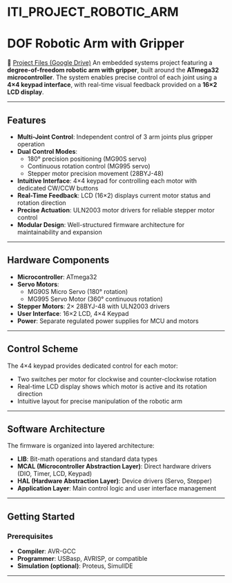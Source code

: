 # ITI_PROJECT_ROBOTIC_ARM
# DOF Robotic Arm with Gripper  
🔗 [Project Files (Google Drive)](https://drive.google.com/drive/u/0/folders/18VVm8OIPlzXFplUnExTDPv9tBvTjbTqG) 
An embedded systems project featuring a **degree-of-freedom robotic arm with gripper**, built around the **ATmega32 microcontroller**. The system enables precise control of each joint using a **4×4 keypad interface**, with real-time visual feedback provided on a **16×2 LCD display**.  

---

## Features  

- **Multi-Joint Control**: Independent control of 3 arm joints plus gripper operation  
- **Dual Control Modes**:  
  - 180° precision positioning (MG90S servo)  
  - Continuous rotation control (MG995 servo)  
  - Stepper motor precision movement (28BYJ-48)  
- **Intuitive Interface**: 4×4 keypad for controlling each motor with dedicated CW/CCW buttons  
- **Real-Time Feedback**: LCD (16×2) displays current motor status and rotation direction  
- **Precise Actuation**: ULN2003 motor drivers for reliable stepper motor control  
- **Modular Design**: Well-structured firmware architecture for maintainability and expansion  

---

## Hardware Components  

- **Microcontroller**: ATmega32  
- **Servo Motors**:  
  - MG90S Micro Servo (180° rotation)  
  - MG995 Servo Motor (360° continuous rotation)  
- **Stepper Motors**: 2× 28BYJ-48 with ULN2003 drivers  
- **User Interface**: 16×2 LCD, 4×4 Keypad  
- **Power**: Separate regulated power supplies for MCU and motors  

---

## Control Scheme  

The 4×4 keypad provides dedicated control for each motor:  

- Two switches per motor for clockwise and counter-clockwise rotation  
- Real-time LCD display shows which motor is active and its rotation direction  
- Intuitive layout for precise manipulation of the robotic arm  

---

## Software Architecture  

The firmware is organized into layered architecture:  

- **LIB**: Bit-math operations and standard data types  
- **MCAL (Microcontroller Abstraction Layer)**: Direct hardware drivers (DIO, Timer, LCD, Keypad)  
- **HAL (Hardware Abstraction Layer)**: Device drivers (Servo, Stepper)  
- **Application Layer**: Main control logic and user interface management  

---

## Getting Started  

### Prerequisites  

- **Compiler**: AVR-GCC  
- **Programmer**: USBasp, AVRISP, or compatible  
- **Simulation (optional)**: Proteus, SimulIDE  

---
